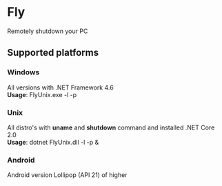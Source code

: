 # Fly
Remotely shutdown your PC

## Supported platforms
### Windows
All versions with .NET Framework 4.6<br />
**Usage**: FlyUnix.exe -l <login> -p <password>
### Unix
All distro's with **uname** and **shutdown** command and installed .NET Core 2.0<br />
**Usage**: dotnet FlyUnix.dll -l <login> -p <password> &
### Android
Android version Lollipop (API 21) of higher 
